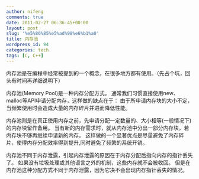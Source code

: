 ```yaml
---
author: nifeng
comments: true
date: 2011-02-27 06:36:45+00:00
layout: post
slug: '%e5%86%85%e5%ad%98%e6%b1%a0'
title: 内存池
wordpress_id: 94
categories: tech
tags: [C, C++]
---
```

内存池是在编程中经常被提到的一个概念，在很多地方都有使用。（先占个坑，回头有时间再详细说明下）

内存池(Memory Pool)是一种内存分配方式。 
通常我们习惯直接使用new、malloc等API申请分配内存，这样做的缺点在于：
由于所申请内存块的大小不定，当频繁使用时会造成大量的内存碎片并进而降低性能。 　　

内存池则是在真正使用内存之前，先申请分配一定数量的、大小相等(一般情况下)的内存块留作备用。
当有新的内存需求时，就从内存池中分出一部分内存块，若内存块不够再继续申请新的内存。
这样做的一个显著优点是尽量避免了内存碎片，使得内存分配效率得到提升,同时避免了频繁的系统开销。

内存池不同于内存泄露，引起内存泄露的原因在于内存分配后指向内存的指针丢失了。
如果没有垃圾处理或其他语言之外的机制，这些内存就不会被收回。
但是在内存池这种分配方式不同于内存泄露，因为它决不会出现内存指针丢失的情况。
